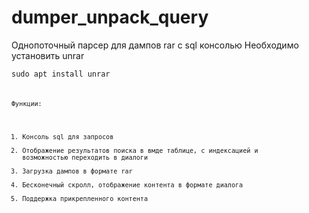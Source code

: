# dumper_unpack_query
Однопоточный парсер для дампов rar с sql консолью
Необходимо установить unrar


<code>sudo apt install unrar<code>

Функции: 
1) Консоль sql для запросов
2) Отображение результатов поиска в вмде таблице, с индексацией и возможностью переходить в диалоги
3) Загрузка дампов в формате rar
4) Бесконечный скролл, отображение контента в формате диалога
5) Поддержка прикрепленного контента

